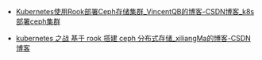 - [Kubernetes使用Rook部署Ceph存储集群_VincentQB的博客-CSDN博客_k8s部署ceph集群](https://blog.csdn.net/zwjzqqb/article/details/104988391)

- [kubernetes 之战 基于 rook 搭建 ceph 分布式存储_xiliangMa的博客-CSDN博客](https://blog.csdn.net/weixin_41806245/article/details/100743378)


